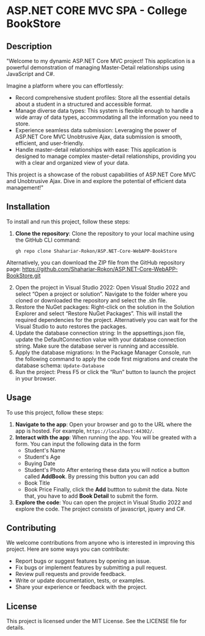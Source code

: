 # ASP.NET CORE MVC SPA - College BookStore


## Description

"Welcome to my dynamic ASP.NET Core MVC project! 
This application is a powerful demonstration of managing Master-Detail relationships using JavaScript and C#.

Imagine a platform where you can effortlessly:

- Record comprehensive student profiles: Store all the essential details about a student in a structured and accessible format.
- Manage diverse data types: This system is flexible enough to handle a wide array of data types, accommodating all the information you need to store.
- Experience seamless data submission: Leveraging the power of ASP.NET Core MVC Unobtrusive Ajax, data submission is smooth, efficient, and user-friendly.
- Handle master-detail relationships with ease: This application is designed to manage complex master-detail relationships, providing you with a clear and organized view of your data.

This project is a showcase of the robust capabilities of ASP.NET Core MVC and Unobtrusive Ajax. Dive in and explore the potential of efficient data management!"

## Installation
To install and run this project, follow these steps:

1. **Clone the repository**: Clone the repository to your local machine using the GitHub CLI command:

   ```shell
   gh repo clone Shahariar-Rokon/ASP.NET-Core-WebAPP-BookStore
   
Alternatively, you can download the ZIP file from the GitHub repository page: https://github.com/Shahariar-Rokon/ASP.NET-Core-WebAPP-BookStore.git
  
2. Open the project in Visual Studio 2022: Open Visual Studio 2022 and select “Open a project or solution”. Navigate to the folder where you cloned or downloaded the repository and select the .sln file.
3. Restore the NuGet packages: Right-click on the solution in the Solution Explorer and select “Restore NuGet Packages”. This will install the required dependencies for the project. Alternatively you can wait for the Visual Studio to auto restores the packages.
4. Update the database connection string: In the appsettings.json file, update the DefaultConnection value with your database connection string. Make sure the database server is running and accessible.
5. Apply the database migrations: In the Package Manager Console, run the following command to apply the code first migrations and create the database schema:
`Update-Database`
6. Run the project: Press F5 or click the “Run” button to launch the project in your browser.
   
## Usage

To use this project, follow these steps:

1. **Navigate to the app**: Open your browser and go to the URL where the app is hosted. For example, `https://localhost:44302/`.
2. **Interact with the app**: When running the app. You will be greated with a form. You can input the following data in the form
   - Student's Name
   - Student's Age
   - Buying Date
   - Student's Photo
   After entering these data you will notice a button called **AddBook**. By pressing this button you can add
   - Book Title
   - Book Price
   Finally, click the **Add** buttton to submit the data. Note that, you have to add **Book Detail** to submit the form.
4. **Explore the code**: You can open the project in Visual Studio 2022 and explore the code. The project consists of javascript, jquery and C#.

## Contributing

We welcome contributions from anyone who is interested in improving this project. Here are some ways you can contribute:

- Report bugs or suggest features by opening an issue.
- Fix bugs or implement features by submitting a pull request.
- Review pull requests and provide feedback.
- Write or update documentation, tests, or examples.
- Share your experience or feedback with the project.

## License

This project is licensed under the MIT License. See the LICENSE file for details.
